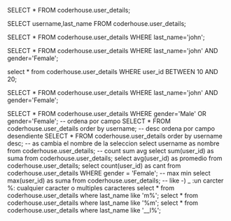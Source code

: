 SELECT * FROM coderhouse.user_details;

SELECT username,last_name FROM coderhouse.user_details;

SELECT * 
FROM coderhouse.user_details
WHERE last_name='john';

SELECT * FROM coderhouse.user_details
WHERE last_name='john' AND gender='Female';

select * from coderhouse.user_details
WHERE user_id BETWEEN 10 AND 20;

SELECT * FROM coderhouse.user_details
WHERE last_name='john' AND gender='Female';

SELECT * FROM coderhouse.user_details
WHERE gender='Male' OR gender='Female';
-- ordena por campo
SELECT * FROM coderhouse.user_details order by username;
-- desc ordena por campo desendiente 
SELECT * FROM coderhouse.user_details
order by username desc;
-- as cambia el nombre de la seleccion 
select username as nombre from coderhouse.user_details;
-- count sum avg 
select sum(user_id) as suma from coderhouse.user_details;
select avg(user_id) as promedio from coderhouse.user_details;
select count(user_id) as cant from coderhouse.user_details WHERE gender = 'Female';
-- max min
select max(user_id) as suma from coderhouse.user_details;
-- like -) _ :un carcter %: cualquier caracter o multiples caracteres
select * from coderhouse.user_details where last_name like 'm%';
select * from coderhouse.user_details where last_name like '%m';
select * from coderhouse.user_details where last_name like '__l%';